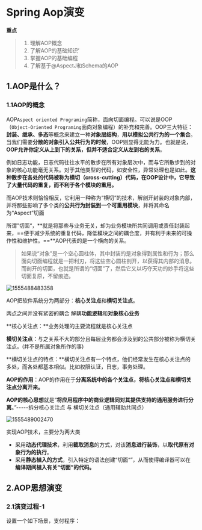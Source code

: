 # Spring Aop演变

**重点**

> 1. 理解AOP概念
> 2. 了解AOP的基础知识’
> 3. 掌握AOP的基础编程
> 4. 了解基于@AspectJ和Schema的AOP

## 1.AOP是什么？

### 1.1AOP的概念

AOP`Aspect oriented Programing`简称，面向切面编程。可以说是OOP（`Object-Oriented Programing`面向对象编程）的补充和完善。OOP三大特征：**封装、继承、多态**等概念来建立一种**对象层结构**，**用以模拟公共行为的一个集合**。当我们需要**分散的对象引入公共行为的时候**，OOP则显得无能为力。也就是说，**OOP允许你定义从上到下的关系，但并不适合定义从左到右的关系**。

例如日志功能，日志代码往往水平的散步在所有对象层次中，而与它所散步到的对象的核心功能毫无关系。对于其他类型的代码，如安全性，异常处理也是如此。**这种散步在各处的代码被称为横切（cross-cutting）代码，在OOP设计中，它导致了大量代码的重复，而不利于各个模块的重用。** 

而AOP技术则恰恰相反，它利用一种称为“横切”的技术，解剖开封装的对象内部，并将那些影响了多个类的**公共行为封装到一个可重用模块**，并将其命名为“Aspect”切面

所谓”切面“，**就是将那些与业务无关，却为业务模块所共同调用或责任封装起来，==便于减少系统的重复代码，降低模块之间的耦合度，并有利于未来的可操作性和维护性。==**AOP代表的是一个横向的关系。

> 如果说“对象”是一个空心圆柱体，其中封装的是对象得到属性和行为；那么面向切面编程就是一把利刃，将这些空心圆柱剖开，以获得其内部的消息。而剖开的切面，也就是所谓的“切面”了，然后它又以巧夺天功的妙手将这些切面复原，不留痕迹。

![1555488483358](D:\婕\JavaEE学习之路\Spring\picture\AOP与OOP关注点的区别)

AOP把软件系统分为两部分：**核心关注点**和**横切关注点**。 

两点之间并没有紧密的耦合  解耦**功能逻辑**和**对象核心业务**

**核心关注点：**业务处理的主要流程就是核心关注点

**横切关注点**：与之关系不大的部分且每层业务都会涉及到的公共部分被称为横切关注点。(并不是所属对象所作的事)

**横切关注点的特点：**横切关注点有一个特点，他们经常发生在核心关注点的多处，而各处都基本相似。比如权限认证，日志，事务处理。

**AOP的作用**：AOP的作用在于**分离系统中的各个关注点，将核心关注点和横切关注点分离开来。**

**AOP的核心思想**就是“**将应用程序中的商业逻辑同对其提供支持的通用服务进行分离**。”-----拆分核心关注点 与 横切关注点（通用辅助共同点）

![1555489002470](D:\婕\JavaEE学习之路\Spring\picture\OOP作用)

实现AOP技术，主要分为两大类

- 采用**动态代理技术**，利用**截取消息**的方式，对该**消息进行装饰**，以**取代原有对象行为的执行**。
- 采用**静态植入的方式**，引入特定的语法创建“切面“”，从而使得编译器可以在**编译期间植入有关“切面”的代码。** 

## 2.AOP思想演变

### 2.1演变过程-1

设置一个如下场景，支付程序：

```java

```

